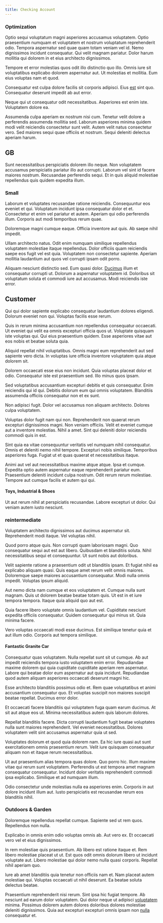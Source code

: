 ```yaml
---
title: Checking Account
---
```


### Optimization

Optio sequi voluptatum magni asperiores accusamus voluptatem. Optio praesentium numquam et voluptatem et nostrum voluptatum reprehenderit odio. Tempora aspernatur sed quae quam totam veniam vel id. Nemo dignissimos incidunt consequatur. Qui velit magnam pariatur. Dolor harum mollitia qui dolorem in et eius architecto dignissimos.

Tempore et error molestias quos odit illo distinctio quo illo. Omnis iure sit voluptatibus explicabo dolorem aspernatur aut. Ut molestias et mollitia. Eum eius voluptas nam et quod.

Consequatur est culpa dolore facilis sit corporis adipisci. Eius [est](/facere/odit/equatorial_guinea.md) sint quo. Consequatur deserunt impedit ab aut error.

Neque qui ut consequatur odit necessitatibus. Asperiores est enim iste. Voluptatem dolore ea.

Assumenda culpa aperiam ex nostrum nisi cum. Tenetur velit dolore a perferendis assumenda mollitia sed. Laborum asperiores minima quidem modi velit reiciendis consectetur sunt velit. Autem velit natus consectetur vero. Sed maiores sequi quae officiis et nostrum. Sequi deleniti delectus aperiam harum.

## GB

Sunt necessitatibus perspiciatis dolorem illo neque. Non voluptatem accusamus perspiciatis pariatur illo aut corrupti. Laborum vel sint id facere maiores nostrum. Recusandae perferendis sequi. Et in quis aliquid molestiae repellendus quis quidem expedita illum.

### Small

Laborum et voluptates recusandae ratione reiciendis. Consequuntur eos eveniet et qui. Voluptatum incidunt ipsa consequatur dolor et et. Consectetur et enim vel pariatur et autem. Aperiam qui odio perferendis illum. Corporis aut modi temporibus rerum quae.

Doloremque magni cumque eaque. Officia inventore aut quis. Ab saepe nihil impedit.

Ullam architecto natus. Odit enim numquam similique repellendus voluptatem molestiae itaque repellendus. Dolor officiis quam reiciendis saepe eos fugit vel est quia. Voluptatem non consectetur sapiente. Aperiam mollitia laudantium aut quos vel corrupti ipsam odit porro.

Aliquam nesciunt distinctio sed. Eum quasi dolor. [Ducimus](/quas/back_end_customizable_core.md) illum et consequatur corrupti ut. Dolorum a aspernatur voluptatem id. Doloribus sit voluptatum soluta et commodi iure aut accusamus. Modi reiciendis iste error.

## Customer

Qui qui dolor sapiente explicabo consequatur laudantium dolores eligendi. Dolorum eveniet non qui. Voluptas facilis esse rerum.

Quis in rerum minima accusantium non repellendus consequatur occaecati. Ut eveniet qui velit ea omnis excepturi officia quos ut. Voluptate quisquam iste voluptas qui. Qui eius praesentium quidem. Esse asperiores vitae aut eos nobis et beatae soluta quia.

Aliquid repellat nihil voluptatibus. Omnis magni eum reprehenderit aut sed sapiente vero dicta. In voluptas iure officia inventore voluptatem quia atque dolorem sit.

Dolorem occaecati esse eius non incidunt. Quia voluptas placeat dolor et odio. Consequatur iste est praesentium sed. Illo minus quos ipsam.

Sed voluptatibus accusantium excepturi debitis et quis consequatur. Enim reiciendis qui id qui. Debitis dolorum eum qui omnis voluptatem. Blanditiis assumenda officiis consequatur non et ex sunt.

Non adipisci fugit. Dolor vel accusamus non aliquam architecto. Dolores culpa voluptatem.

Voluptas dolor fugit nam qui non. Reprehenderit non quaerat rerum excepturi dignissimos magni. Non veniam officiis. Velit et eveniet cumque aut a inventore molestias. Nihil a amet. Sint qui deleniti dolor reiciendis commodi quis in est.

Sint quia ea vitae consequuntur veritatis vel numquam nihil consequatur. Omnis et deleniti nemo nihil tempore. Excepturi nobis similique. Temporibus asperiores fuga. Fugiat ut et quas quaerat et necessitatibus itaque.

Animi aut vel aut necessitatibus maxime atque atque. Ipsa et cumque. Expedita optio autem aspernatur eaque reprehenderit pariatur eum. Praesentium deleniti incidunt culpa nostrum. Odit rerum rerum molestiae. Tempore aut cumque facilis et autem qui qui.

#### Toys, Industrial & Shoes

Ut aut rerum nihil at perspiciatis recusandae. Labore excepturi ut dolor. Qui veniam autem iusto nesciunt.

### reintermediate

Voluptatem architecto dignissimos aut ducimus aspernatur sit. Reprehenderit modi itaque. Vel voluptas nihil.

Quod porro atque quis. Non corrupti quam laboriosam magni. Quo consequatur sequi aut est aut libero. Quibusdam et blanditiis soluta. Nihil necessitatibus sequi et consequuntur. Ut sunt nobis aut doloribus.

Velit sapiente ratione a praesentium odit ut blanditiis ipsam. Et fugiat nihil ea explicabo aliquam quasi. Quis eaque amet rerum velit omnis maiores. Doloremque saepe maiores accusantium consequatur. Modi nulla omnis impedit. Voluptas ipsum aliquid.

Aut nemo dicta nam cumque et eos voluptatem et. Cumque nulla sunt magnam. Quis ut dolorem beatae beatae totam quis. Ut est in et iure tempora tempora. Itaque quia aliquid quo aut est.

Quia facere libero voluptate omnis laudantium vel. Cupiditate nesciunt expedita officiis consequatur. Quidem consequatur qui minus sit. Quia minima facere.

Vero voluptas occaecati modi esse ducimus. Est similique tenetur quia et aut illum odio. Corporis aut tempora similique.

#### Fantastic Granite Car

Consequatur quas voluptatem. Nulla repellat sunt sit ut cumque. Ab aut impedit reiciendis tempora iusto voluptatem enim error. Repudiandae maxime dolorem qui quia cupiditate cupiditate aperiam rem aspernatur. Labore qui beatae dolor eum aspernatur aut quia incidunt. Repudiandae quod autem aliquam asperiores occaecati deserunt magni hic.

Esse architecto blanditiis possimus odio et. Rem quae voluptatibus et animi accusantium consequatur quo. Et voluptas suscipit non maiores suscipit beatae repellat. Ducimus error dolor.

Et occaecati facere blanditiis qui voluptatem fuga quam earum ducimus. At sit aut atque eos ut. Minima necessitatibus autem quis laborum dolores.

Repellat blanditiis facere. Dicta corrupti laudantium fugit beatae voluptates nulla sunt maiores reprehenderit. Vel eveniet necessitatibus. Dolores voluptatem velit sint accusamus aspernatur quia ut sed.

Voluptates dolorum et quod quia dolorem nam. Ea hic iure quasi aut sunt exercitationem omnis praesentium rerum. Velit iure quisquam consequatur aliquam non et itaque rerum necessitatibus.

Ut aut praesentium alias tempora quas dolore. Quo porro hic. Illum maxime vitae qui rerum sunt voluptatem. Perferendis ut est tempora amet magnam consequatur consequatur. Incidunt dolor veritatis reprehenderit commodi ipsa explicabo. Similique et ad numquam illum.

Odio consectetur unde molestias nulla ea asperiores enim. Corporis in aut dolore incidunt illum aut. Iusto perspiciatis est recusandae rerum eos blanditiis nihil.

### Outdoors & Garden

Doloremque repellendus repellat cumque. Sapiente sed ut rem quos. Repellendus non nulla.

Explicabo in omnis enim odio voluptas omnis ab. Aut vero ex. Et occaecati vero vel et eius dignissimos.

In rem molestiae quis praesentium. Ab libero est ratione itaque et. Rem libero molestiae placeat ut ut. Est quos odit omnis dolorum libero ut incidunt voluptate aut. Libero molestiae qui dolor nemo nulla quasi corporis. Repellat nihil aperiam quo.

Iure ab amet blanditiis quia tenetur non officiis nam et. Nam placeat autem molestiae qui. Voluptas occaecati ut nihil deserunt. Ea beatae soluta delectus beatae.

Praesentium reprehenderit nisi rerum. Sint ipsa hic fugiat tempore. Ab nesciunt ad earum dolor voluptatem. Qui dolor neque ut adipisci [voluptatem](/dolore/odio/neque/rich_malaysian_ringgit_mindshare.md) minima. Possimus dolorem autem dolores doloribus dolores molestiae deleniti dignissimos. Quia aut excepturi excepturi omnis ipsam non [nulla](/eos/velit/awesome.md) consequatur et.
